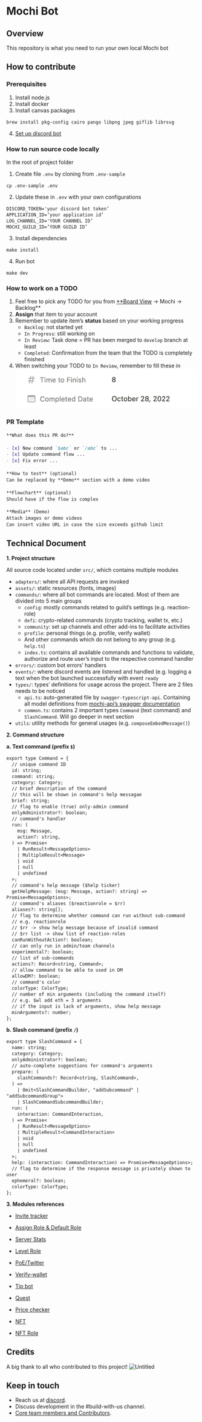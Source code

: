 # Mochi Bot

## Overview

This repository is what you need to run your own local Mochi bot

## How to contribute

### Prerequisites

1. Install node.js
2. Install docker
3. Install canvas packages

```
brew install pkg-config cairo pango libpng jpeg giflib librsvg
```

4. [Set up discord bot](https://www.notion.so/ac75c9b08f54477ba4d8d8d20715adc3)

### How to run source code locally

In the root of project folder

1. Create file `.env` by cloning from `.env-sample`

```
cp .env-sample .env
```

2. Update these in `.env` with your own configurations

```
DISCORD_TOKEN='your discord bot token’
APPLICATION_ID=‘your application id’
LOG_CHANNEL_ID='YOUR CHANNEL ID’
MOCHI_GUILD_ID=‘YOUR GUILD ID’
```

3. Install dependencies

```
make install
```

4. Run bot

```
make dev
```

### How to work on a TODO

1. Feel free to pick any TODO for you from [\*\*Board View](https://www.notion.so/2b9be3fffef74705830ad77058e35c95) → Mochi → Backlog\*\*
2. **Assign** that item to your account
3. Remember to update item’s **status** based on your working progress
   - `Backlog`: not started yet
   - `In Progress`: still working on
   - `In Review`: Task done = PR has been merged to `develop` branch at least
   - `Completed`: Confirmation from the team that the TODO is completely finished
4. When switching your TODO to `In Review`, remember to fill these in
   ![Untitled](/assets/images/5.png)

### PR Template

```markdown
**What does this PR do?**

- [x] New command `$abc` or `/abc` to ...
- [x] Update command flow ...
- [x] Fix error ...

**How to test** (optional)
Can be replaced by **Demo** section with a demo video

**Flowchart** (optional)
Should have if the flow is complex

**Media** (Demo)
Attach images or demo videos
Can insert video URL in case the size exceeds github limit
```

## Technical Document

**1. Project structure**

All source code located under `src/`, which contains multiple modules

- `adapters/`: where all API requests are invoked
- `assets/`: static resources (fonts, images)
- `commands/`: where all bot commands are located. Most of them are divided into 5 main groups
  - `config`: mostly commands related to guild’s settings (e.g. reaction-role)
  - `defi`: crypto-related commands (crypto tracking, wallet tx, etc.)
  - `community`: set up channels and other add-ins to facilitate activities
  - `profile`: personal things (e.g. profile, verify wallet)
  - And other commands which do not belong to any group (e.g. `help.ts`)
  - `index.ts`: contains all available commands and functions to validate, authorize and route user’s input to the respective command handler
- `errors/`: custom bot errors’ handlers
- `events/`: where discord events are listened and handled (e.g. logging a text when the bot launched successfully with event `ready`
- `types/`: types’ definitions for usage across the project. There are 2 files needs to be noticed
  - `api.ts`: auto-generated file by `swagger-typescript-api`. Containing all model definitions from [mochi-api’s swagger documentation](https://develop-api.mochi.console.so/swagger/doc.json)
  - `common.ts`: contains 2 important types `Command` (text command) and `SlashCommand`. Will go deeper in next section
- `utils`: utility methods for general usages (e.g. `composeEmbedMessage()`)

**2. Command structure**

**a. Text command (prefix `$`)**

```tsx
export type Command = {
  // unique command ID
  id: string;
  command: string;
  category: Category;
  // brief description of the command
  // this will be shown in command's help messagae
  brief: string;
  // flag to enable (true) only-admin command
  onlyAdministrator?: boolean;
  // command's handler
  run: (
    msg: Message,
    action?: string,
  ) => Promise<
    | RunResult<MessageOptions>
    | MultipleResult<Message>
    | void
    | null
    | undefined
  >;
  // command's help message ($help ticker)
  getHelpMessage: (msg: Message, action?: string) => Promise<MessageOptions>;
  // command's aliases ($reactionrole = $rr)
  aliases?: string[];
  // flag to determine whether command can run without sub-command
  // e.g. reactionrole
  // $rr -> show help message because of invalid command
  // $rr list -> show list of reaction-roles
  canRunWithoutAction?: boolean;
  // can only run in admin/team channels
  experimental?: boolean;
  // list of sub-commands
  actions?: Record<string, Command>;
  // allow command to be able to used in DM
  allowDM?: boolean;
  // command's color
  colorType: ColorType;
  // number of min arguments (including the command itself)
  // e.g. $wl add eth = 3 arguments
  // if the input is lack of arguments, show help message
  minArguments?: number;
};
```

**b. Slash command (prefix `/`)**

```tsx
export type SlashCommand = {
  name: string;
  category: Category;
  onlyAdministrator?: boolean;
  // auto-complete suggestions for command's arguments
  prepare: (
    slashCommands?: Record<string, SlashCommand>,
  ) =>
    | Omit<SlashCommandBuilder, "addSubcommand" | "addSubcommandGroup">
    | SlashCommandSubcommandBuilder;
  run: (
    interaction: CommandInteraction,
  ) => Promise<
    | RunResult<MessageOptions>
    | MultipleResult<CommandInteraction>
    | void
    | null
    | undefined
  >;
  help: (interaction: CommandInteraction) => Promise<MessageOptions>;
  // flag to determine if the response message is privately shown to user
  ephemeral?: boolean;
  colorType: ColorType;
};
```

**3. Modules references**

- [Invite tracker](https://www.notion.so/Invite-tracker-40503e89ce40437c957f1eba1c87905d)

- [Assign Role & Default Role](https://www.notion.so/Assign-Role-Default-Role-d6f6fd10722c432cb4aba8d24d47e390)

- [Server Stats](https://www.notion.so/Server-Stats-dc76616935ab414d9b99e5655fad053e)

- [Level Role](https://www.notion.so/Level-Role-842c00dd9a6a45c19c03b9e5f5a56324)

- [PoE/Twitter](https://www.notion.so/PoE-Twitter-a19c7960ca0446aa9fc1d2530a999234)

- [Verify-wallet](https://www.notion.so/Verify-wallet-9a3d511920b5416195e634f7b7092255)

- [Tip bot](https://www.notion.so/Tip-bot-634c6fe98a144d6c86d3e9d77a04b90e)

- [Quest](https://www.notion.so/Quest-4f3f9c3932c74ecc875d9750755db134)

- [Price checker](https://www.notion.so/Price-checker-4c7a9ddca67e485284451216e152be4c)

- [NFT](https://www.notion.so/NFT-bc88b0a16fb7457d9621e35ddc5cc90d)

- [NFT Role](https://www.notion.so/NFT-Role-174945895e164d65a2b0df4f262a3cb1)

## Credits

A big thank to all who contributed to this project!
![Untitled](https://contrib.rocks/image?repo=consolelabs/mochi-discord)

## Keep in touch

- Reach us at [discord](https://discord.gg/dddsYkB8Jw).
- Discuss development in the #build-with-us channel.
- [Core team members and Contributors](https://www.notion.so/3ab4b42bbc564e7b8d767521c25e78a0).
